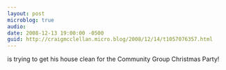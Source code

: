 ```yaml
---
layout: post
microblog: true
audio: 
date: 2008-12-13 19:00:00 -0500
guid: http://craigmcclellan.micro.blog/2008/12/14/t1057076357.html
---
```

is trying to get his house clean for the Community Group Christmas Party!
